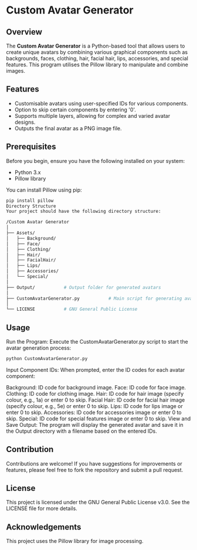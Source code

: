 # Custom Avatar Generator

## Overview
The **Custom Avatar Generator** is a Python-based tool that allows users to create unique avatars by combining various graphical components such as backgrounds, faces, clothing, hair, facial hair, lips, accessories, and special features. This program utilises the Pillow library to manipulate and combine images.

## Features
- Customisable avatars using user-specified IDs for various components.
- Option to skip certain components by entering '0'.
- Supports multiple layers, allowing for complex and varied avatar designs.
- Outputs the final avatar as a PNG image file.

## Prerequisites
Before you begin, ensure you have the following installed on your system:
- Python 3.x
- Pillow library

You can install Pillow using pip:

```bash
pip install pillow
Directory Structure
Your project should have the following directory structure:

/Custom Avatar Generator
│
├── Assets/
│   ├── Background/
│   ├── Face/
│   ├── Clothing/
│   ├── Hair/
│   ├── FacialHair/
│   ├── Lips/
│   ├── Accessories/
│   └── Special/
│
├── Output/           # Output folder for generated avatars
│
├── CustomAvatarGenerator.py           # Main script for generating avatars
│
└── LICENSE           # GNU General Public License

```

## Usage
Run the Program: Execute the CustomAvatarGenerator.py script to start the avatar generation process:
```bash
python CustomAvatarGenerator.py
```
Input Component IDs: When prompted, enter the ID codes for each avatar component:

Background: ID code for background image.
Face: ID code for face image.
Clothing: ID code for clothing image.
Hair: ID code for hair image (specify colour, e.g., 1a) or enter 0 to skip.
Facial Hair: ID code for facial hair image (specify colour, e.g., 5e) or enter 0 to skip.
Lips: ID code for lips image or enter 0 to skip.
Accessories: ID code for accessories image or enter 0 to skip.
Special: ID code for special features image or enter 0 to skip.
View and Save Output: The program will display the generated avatar and save it in the Output directory with a filename based on the entered IDs.

## Contribution
Contributions are welcome! If you have suggestions for improvements or features, please feel free to fork the repository and submit a pull request.

## License
This project is licensed under the GNU General Public License v3.0. See the LICENSE file for more details.

## Acknowledgements
This project uses the Pillow library for image processing.


